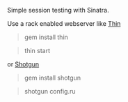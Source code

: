 Simple session testing with Sinatra.

Use a rack enabled webserver like [Thin][01]

> gem install thin

> thin start

or [Shotgun][02]

> gem install shotgun

> shotgun config.ru


[01]: http://code.macournoyer.com/thin/
[02]: https://github.com/rtomayko/shotgun
